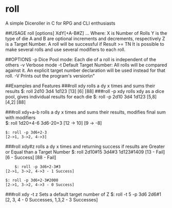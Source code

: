 # roll
A simple Diceroller in C for RPG and CLI enthusiasts

##USAGE
roll [options] XdY[+A-B#Z] ...
Where:
X is Number of Rolls
Y is the type of die
A and B are optional increments and decrements, respectively
Z is a Target Number. A roll will be successful if Result >= TN
It is possible to make several rolls and use several modifiers to each roll.

##OPTIONS
-p	Dice Pool mode: Each die of a roll is independent of the others
-v	Verbose mode
-t<NUM>	Default Target Number: All rolls will be compared against it.
	An explicit target number declaration will be used instead for that roll.
-V	Prints out the program's version\n"


##Examples and Features
###roll xdy    rolls a dy x times and sums their results
    $: roll 2d10 3d4 1d123
    [13] [6] [88]
###roll -p xdy     rolls xdy as a dice pool, gives individual results for each die
    $: roll -p 2d10 3d4 1d123
    [5,8] [4,2] [88]
    
###roll xdy+a-b    rolls a dy x times and sums their results, modifies final sum with modifiers    
    $: roll 1d20+4-6 3d6-20+3
    [12 -> 10] [9 -> -8]
    
    $: roll -p 3d6+2-3
    [2->1, 3->2, 4->3]
    
    
###roll xdy#z   rolls a dy x times and returning success if results are Greater or Equal than a Target Number
    $: roll 2d10#15 3d4#3 1d123#1409
    [13 - Fail] [6 - Success] [88 - Fail]
    
        $: roll -p 3d6+2-3#3
    [2->1, 3->2, 4->3 - 1 Success]
    
    $: roll -p 3d6+2-3#2000
    [2->1, 3->2, 4->3 - 0 Success]

###roll xdy -t z   Sets a default target number of Z
    $: roll -t 5 -p 3d6 2d6#1
    [2, 3, 4 - 0 Successes, 1,3,2 - 3 Successes]
